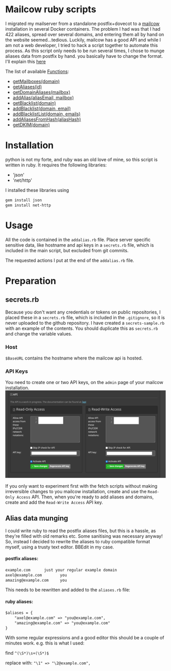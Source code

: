 # Mailcow ruby scripts

I migrated my mailserver from a standalone postfix+dovecot to a [mailcow](https://mailcow.email) installation in several Docker containers. The problem I had was that I had 422 aliases, spread over several domains, and entering them all by hand on the website seemed…tedious. Luckily, mailcow has a good API and while I am not a web developer, I tried to hack a script together to automate this process.
As this script only needs to be run several times, I chose to munge aliases data from postfix by hand. you basically have to change the format. I'll explain this [here](#data-munging)

The list of available [Functions](Functions.md):

* [getMailboxes(domain)](Functions.md)
* [getAliases(id)](Functions.md)
* [getDomainAliases(mailbox)](Functions.md)
* [addAlias(aliasEmail, mailbox)](Functions.md)
* [getBlacklist(domain)](Functions.md)
* [addBlacklist(domain, email)](Functions.md)
* [addBlacklistList(domain, emails)](Functions.md)
* [addAliasesFromHash(aliasHash)](Functions.md)
* [getDKIM(domain)](Functions.md)


# Installation
python is not my forte, and ruby was an old love of mine, so this script is written in ruby. It requires the following libraries:

* 'json'
* 'net/http'

I installed these libraries using 

```
gem install json
gem install net-http
```

# Usage
All the code is contained in the `addalias.rb` file. Place server specific sensitive data, like hostname and api keys in a `secrets.rb` file, which is included in the main script, but excluded from git commits.

The requested actions I put at the end of the `addalias.rb` file.


# Preparation

## secrets.rb

Because you don't want any credentials or tokens on public repositories, I placed these in a `secrets.rb` file, which is included in the `.gitignore`, so it is never uploaded to the github repository.
I have created a `secrets-sample.rb` with an example of the contents.
You should duplicate this as `secrets.rb` and change the variable values.

### Host
`$BaseURL` contains the hostname where the mailcow api is hosted. 

### API Keys
You need to create one or two API keys, on the `admin` page of your mailcow installation.
![mailcow-api.png](readme/mailcow-api.png)

If you only want to experiment first with the fetch scripts without making irreversible changes to you mailcow installation, create and use the `Read-Only Access` API. Then, when you're ready to add aliases and domains, create and add the `Read-Write Access` API key.

## Alias data munging

I could write ruby to read the postfix aliases files, but this is a hassle, as they're filled with old remarks etc. Some sanitising was necessary anyway!
So, instead I decided to rewrite the aliases to ruby compatible format myself, using a trusty text editor. BBEdit in my case.

#### postfix aliases:
```
example.com      just your regular example domain
axel@example.com        you
amazing@example.com     you
```

This needs to be rewritten and added to the `aliases.rb` file:
#### ruby aliases:
```
$aliases = {
	"axel@example.com" => "you@example.com",
	"amazing@example.com" => "you@example.com"
}
```

With some regular expressions and a good editor this should be a couple of minutes work.
e.g. this is what I used:

find `^(\S*)\s+(\S*)$`

replace with: `"\1" => "\2@example.com",`

